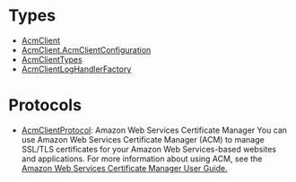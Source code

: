 # Types

  - [AcmClient](/aws-sdk-swift/reference/0.x/AWSACM/AcmClient)
  - [AcmClient.AcmClientConfiguration](/aws-sdk-swift/reference/0.x/AWSACM/AcmClient_AcmClientConfiguration)
  - [AcmClientTypes](/aws-sdk-swift/reference/0.x/AWSACM/AcmClientTypes)
  - [AcmClientLogHandlerFactory](/aws-sdk-swift/reference/0.x/AWSACM/AcmClientLogHandlerFactory)

# Protocols

  - [AcmClientProtocol](/aws-sdk-swift/reference/0.x/AWSACM/AcmClientProtocol):
    <fullname>Amazon Web Services Certificate Manager</fullname>
    You can use Amazon Web Services Certificate Manager (ACM) to manage SSL/TLS certificates for your Amazon Web Services-based websites
    and applications. For more information about using ACM, see the <a href="https://docs.aws.amazon.com/acm/latest/userguide/">Amazon Web Services Certificate Manager User Guide.
